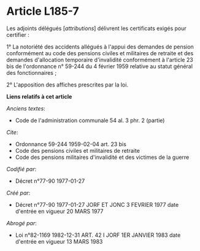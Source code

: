# Article L185-7

Les adjoints délégués [*attributions*] délivrent les certificats exigés pour certifier :

1° La notoriété des accidents allégués à l'appui des demandes de pension conformément au code des pensions civiles et
militaires de retraite et des demandes d'allocation temporaire d'invalidité conformément à l'article 23 bis de l'ordonnance
n° 59-244 du 4 février 1959 relative au statut général des fonctionnaires ;

2° L'apposition des affiches prescrites par la loi.

**Liens relatifs à cet article**

_Anciens textes_:

  - Code de l'administration communale 54 al. 3 phr. 2 (partie)

_Cite_:

  - Ordonnance 59-244 1959-02-04 art. 23 bis
  - Code des pensions civiles et militaires de retraite
  - Code des pensions militaires d'invalidité et des victimes de la guerre

_Codifié par_:

  - Décret n°77-90 1977-01-27

_Créé par_:

  - Décret n°77-90 1977-01-27 JORF ET JONC 3 FEVRIER 1977 date d'entrée en vigueur 20 MARS 1977

_Abrogé par_:

  - Loi n°82-1169 1982-12-31 ART. 42 I JORF 1ER JANVIER 1983 date d'entrée en vigueur 13 MARS 1983
